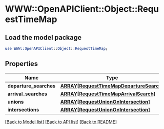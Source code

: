 # WWW::OpenAPIClient::Object::RequestTimeMap

## Load the model package
```perl
use WWW::OpenAPIClient::Object::RequestTimeMap;
```

## Properties
Name | Type | Description | Notes
------------ | ------------- | ------------- | -------------
**departure_searches** | [**ARRAY[RequestTimeMapDepartureSearch]**](RequestTimeMapDepartureSearch.md) |  | [optional] 
**arrival_searches** | [**ARRAY[RequestTimeMapArrivalSearch]**](RequestTimeMapArrivalSearch.md) |  | [optional] 
**unions** | [**ARRAY[RequestUnionOnIntersection]**](RequestUnionOnIntersection.md) |  | [optional] 
**intersections** | [**ARRAY[RequestUnionOnIntersection]**](RequestUnionOnIntersection.md) |  | [optional] 

[[Back to Model list]](../README.md#documentation-for-models) [[Back to API list]](../README.md#documentation-for-api-endpoints) [[Back to README]](../README.md)


